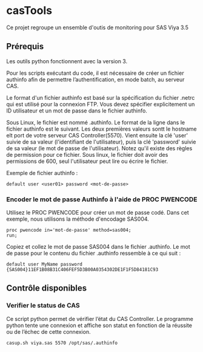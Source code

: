 # casTools
Ce projet regroupe un ensemble d'outis de monitoring pour SAS Viya 3.5

## Prérequis

Les outils python fonctionnent avec la version 3.

Pour les scripts exécutant du code, il est nécessaire de créer un fichier authinfo afin de permettre l’authentification, en mode batch, au serveur CAS.

Le format d'un fichier authinfo est basé sur la spécification du fichier .netrc qui est utilisé pour la connexion FTP. 
Vous devez spécifier explicitement un ID utilisateur et un mot de passe dans le fichier authinfo. 

Sous Linux, le fichier est nommé .authinfo. Le format de la ligne dans le fichier authinfo est le suivant. Les deux premières valeurs  sontt le hostname elt port de votre serveur CAS  Controller(5570). Vient ensuite la clé 'user' suivie de sa valeur (l'identifiant de l'utilisateur), puis la clé 'password' suivie de sa valeur (le mot de passe de l'utilisateur). Notez qu'il existe des règles de permission pour ce fichier. Sous linux, le fichier doit avoir des permissions de 600, seul l'utilisateur peut lire ou écrire le fichier.

Exemple de fichier authinfo :

```
default user <user01> password <mot-de-passe>
````

### Encoder le mot de passe Authinfo à l'aide de PROC PWENCODE
Utilisez le PROC PWENCODE pour créer un mot de passe codé. Dans cet exemple, nous utilisons la méthode d'encodage SAS004.

```
proc pwencode in='mot-de-passe' method=sas004;  
run;
```

Copiez et collez le mot de passe SAS004 dans le fichier .authinfo. Le mot de passe pour le contenu du fichier .authinfo ressemble à ce qui suit :

```
default user MyName password {SAS004}11EF1B08B31C406FEF5D3B00A0354302DE1F1F5D84181C93
```

## Contrôle disponibles

### Verifier le status de CAS

Ce script python permet de vérifier l’état du CAS Controller. Le programme python tente une connexion et affiche son statut en fonction de la réussite ou de l’échec de cette connexion. 

```
casup.sh viya.sas 5570 /opt/sas/.authinfo
```
